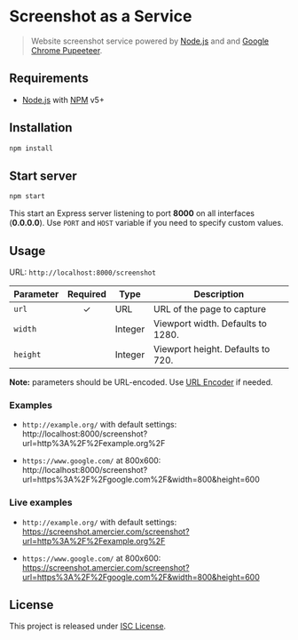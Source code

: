 Screenshot as a Service
=======================

> Website screenshot service powered by [Node.js][nodejs] and and [Google Chrome Pupeeteer][pupeeteer].


Requirements
------------

- [Node.js][nodejs] with [NPM][npm] v5+


Installation
------------

```sh
npm install
```

Start server
------------

```sh
npm start
```

This start an Express server listening to port **8000** on all interfaces (**0.0.0.0**). Use `PORT` and `HOST` variable if you need to specify custom values.

Usage
-----

URL: `http://localhost:8000/screenshot`

| Parameter | Required | Type | Description |
| --------- | :------: | ---- | ----------- |
| `url`     | ✓ | URL     | URL of the page to capture |
| `width`   |   | Integer | Viewport width. Defaults to 1280. |
| `height`  |   | Integer | Viewport height. Defaults to 720. |

**Note:** parameters should be URL-encoded. Use [URL Encoder](https://tools.amercier.com/url-encoder) if needed.

### Examples

- `http://example.org/` with default settings:<br>
http://localhost:8000/screenshot?url=http%3A%2F%2Fexample.org%2F

- `https://www.google.com/` at 800x600:<br>
http://localhost:8000/screenshot?url=https%3A%2F%2Fgoogle.com%2F&width=800&height=600

### Live examples

- `http://example.org/` with default settings:<br>
https://screenshot.amercier.com/screenshot?url=http%3A%2F%2Fexample.org%2F

- `https://www.google.com/` at 800x600:<br> https://screenshot.amercier.com/screenshot?url=https%3A%2F%2Fgoogle.com%2F&width=800&height=600



License
-------

This project is released under [ISC License](LICENSE.md).


[nodejs]: https://nodejs.org/
[pupeeteer]: https://github.com/GoogleChrome/puppeteer
[npm]: https://www.npmjs.com/
